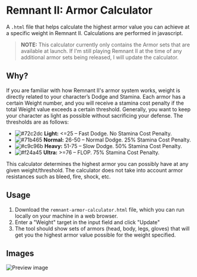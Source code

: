 # Remnant II: Armor Calculator
A `.html` file that helps calculate the highest armor value you can achieve at a specific weight in Remnant II. Calculations are performed in javascript.

>**NOTE:** This calculator currently only contains the Armor sets that are available at launch. If I'm still playing Remnant II at the time of any additional armor sets being released, I will update the calculator.

## Why?

If you are familiar with how Remnant II's armor system works, weight is directly related to your character’s Dodge and Stamina. Each armor has a certain Weight number, and you will receive a stamina cost penalty if the total Weight value exceeds a certain threshold. Generally, you want to keep your character as light as possible without sacrificing your defense. The thresholds are as follows:

* ![#72c2dc](https://placehold.co/10x10/72c2dc/72c2dc.png) **Light:** <=25 – Fast Dodge. No Stamina Cost Penalty.
* ![#71b465](https://placehold.co/10x10/71b465/71b465.png) **Normal:** 26-50 – Normal Dodge. 25% Stamina Cost Penalty.
* ![#c9c96b](https://placehold.co/10x10/c9c96b/c9c96b.png) **Heavy:** 51-75 – Slow Dodge. 50% Stamina Cost Penalty.
* ![#f24a45](https://placehold.co/10x10/f24a45/f24a45.png) **Ultra:** >=76 – FLOP. 75% Stamina Cost Penalty.

This calculator determines the highest armor you can possibly have at any given weight/threshold. The calculator does not take into account armor resistances such as bleed, fire, shock, etc.

## Usage
1. Download the `remnant-armor-calculator.html` file, which you can run locally on your machine in a web browser. 
2. Enter a "Weight" target in the input field and click "Update" 
3. The tool should show sets of armors (head, body, legs, gloves) that will get you the highest armor value possible for the weight specified.

## Images
![Preview image](https://github.com/threeskimo/remnant-2-armor-weight-calculator/blob/main/preview.png?raw=true)
